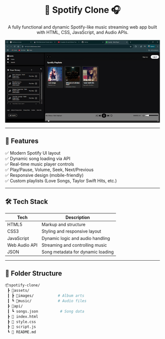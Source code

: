 <h1 align="center">🎵 Spotify Clone 🎧</h1>

<p align="center">
  A fully functional and dynamic Spotify-like music streaming web app built with HTML, CSS, JavaScript, and Audio APIs.  
  <br><br>
  <img src="./spotify_Demo.gif" alt="Spotify Clone UI" width="800"/>
</p>

---

## 🚀 Features

✅ Modern Spotify UI layout  
✅ Dynamic song loading via API  
✅ Real-time music player controls  
✅ Play/Pause, Volume, Seek, Next/Previous  
✅ Responsive design (mobile-friendly)  
✅ Custom playlists (Love Songs, Taylor Swift Hits, etc.)

---

## 🛠️ Tech Stack

| Tech         | Description                         |
|--------------|-------------------------------------|
| HTML5        | Markup and structure                |
| CSS3         | Styling and responsive layout       |
| JavaScript   | Dynamic logic and audio handling    |
| Web Audio API| Streaming and controlling music     |
| JSON         | Song metadata for dynamic loading   |

---

## 📁 Folder Structure

```bash
📦spotify-clone/
 ┣ 📂assets/
 ┃ ┣ 📂images/           # Album arts
 ┃ ┗ 📂music/            # Audio files
 ┣ 📂api/
 ┃ ┗ songs.json          # Song data
 ┣ 📄 index.html
 ┣ 📄 style.css
 ┣ 📄 script.js
 ┗ 📄 README.md
